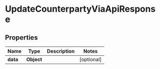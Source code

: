 

# UpdateCounterpartyViaApiResponse


## Properties

| Name | Type | Description | Notes |
|------------ | ------------- | ------------- | -------------|
|**data** | **Object** |  |  [optional] |



